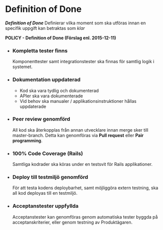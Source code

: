 # Definition of Done

_**Definition of Done**_ Definierar vilka moment som ska utföras innan en specifik uppgift kan betraktas som _klar_

**POLICY - Definition of Done (Förslag enl. 2015-12-11)**


* ### Kompletta tester finns
    Komponenttester samt integrationstester ska finnas för samtlig logik i systemet.

* ### Dokumentation uppdaterad
    * Kod ska vara tydlig och dokumenterad
    * APIer ska vara dokumenterade
    * Vid behov ska manualer / applikationsinstruktioner hållas uppdaterade

* ### Peer review genomförd
    All kod ska återkopplas från annan utvecklare innan merge sker till master-branch. Detta kan genomföras via **Pull request** eller **Pair programming**.

* ### 100% Code Coverage (Rails)
    Samtliga kodrader ska köras under en testsvit för Rails applikationer.

* ### Deploy till testmiljö genomförd
    För att testa kodens deploybarhet, samt möjliggöra extern testning, ska all kod deployas till en testmiljö.

* ### Acceptanstester uppfyllda
    Acceptanstester kan genomföras genom automatiska tester byggda på acceptanskriterier, eller genom testning av Produktägaren.